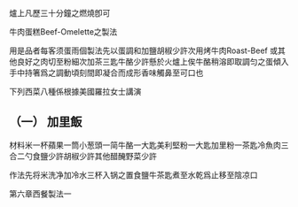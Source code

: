 爐上凡歷三十分鐘之燃燒卽可



牛肉蛋糕Beef-Omelette之製法

用是品者每客须蛋雨個製法先以蛋調和加鹽胡椒少許次用烤牛肉Roast-Beef 或其他良好之肉切至粉細次加茶三匙牛酪少許懸於火爐上俟牛酪稍溶即取調匀之蛋傾入手中持箸爲之調動頃刻間即凝合而成形香味觸鼻至可口也

下列西菜八種係根據美國羅拉女士講演

## （一） 加里飯

材料米一杯蘋果一筒小葱頭一简牛酪一大匙美利堅粉一大匙加里粉一茶匙冷魚肉三合二勺食鹽少許胡椒少許其他醋醃野菜少許



作法先将米洗净加冷水三杯入锅之置食鹽牛茶匙煮至水乾爲止移至陰凉口

第六章西餐製法一

